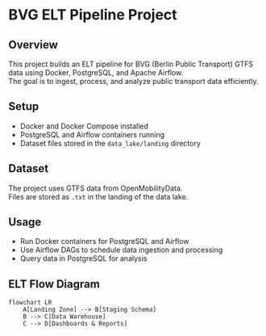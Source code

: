 # **BVG ELT Pipeline Project**

## **Overview**
This project builds an ELT pipeline for BVG (Berlin Public Transport) GTFS data using Docker, PostgreSQL, and Apache Airflow.  
The goal is to ingest, process, and analyze public transport data efficiently.

## **Setup**
- Docker and Docker Compose installed  
- PostgreSQL and Airflow containers running  
- Dataset files stored in the `data_lake/landing` directory

## **Dataset**
The project uses GTFS data from OpenMobilityData.  
Files are stored as `.txt` in the landing of the data lake.

## **Usage**
- Run Docker containers for PostgreSQL and Airflow  
- Use Airflow DAGs to schedule data ingestion and processing  
- Query data in PostgreSQL for analysis

## **ELT Flow Diagram**
```mermaid
flowchart LR
    A[Landing Zone] --> B[Staging Schema]
    B --> C[Data Warehouse]
    C --> D[Dashboards & Reports]
